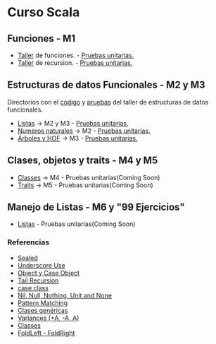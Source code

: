 # Curso Scala

## Funciones - M1
- [Taller](https://github.com/daniel-s4n/Scala/blob/main/talleres/src/main/scala/Functions/Funciones.scala) de funciones. - [Pruebas unitarias.](https://github.com/daniel-s4n/Scala/blob/main/talleres/src/test/scala/Functions/FuncionesSpec.scala)
- [Taller](https://github.com/daniel-s4n/Scala/blob/main/talleres/src/main/scala/Functions/Recursion.scala) de recursion. - [Pruebas unitarias.](https://github.com/daniel-s4n/Scala/blob/main/talleres/src/test/scala/Functions/RecursionSpec.scala)

## Estructuras de datos Funcionales - M2 y M3
Directorios con el [código](https://github.com/daniel-s4n/Scala/tree/main/talleres/src/main/scala/Inmutable) y [pruebas](https://github.com/daniel-s4n/Scala/tree/main/talleres/src/test/scala/Inmutable) del taller de estructuras de datos funcionales.
- [Listas](https://github.com/daniel-s4n/Scala/blob/main/talleres/src/main/scala/Inmutable/List.scala) -> M2 y M3 - [Pruebas unitarias.](https://github.com/daniel-s4n/Scala/blob/main/talleres/src/test/scala/Inmutable/ListSpec.scala)
- [Numeros naturales](https://github.com/daniel-s4n/Scala/blob/main/talleres/src/main/scala/Inmutable/Nat.scala) -> M2 - [Pruebas unitarias.](https://github.com/daniel-s4n/Scala/blob/main/talleres/src/test/scala/Inmutable/NatSpec.scala)
- [Árboles y HOF](https://github.com/daniel-s4n/Scala/blob/main/talleres/src/main/scala/Inmutable/Tree.scala) -> M3 - [Pruebas unitarias.](https://github.com/daniel-s4n/Scala/blob/main/talleres/src/test/scala/Inmutable/TreeSpec.scala)

## Clases, objetos y traits - M4 y M5
- [Classes](https://github.com/daniel-s4n/Scala/tree/main/talleres/src/main/scala/Classes) -> M4 - Pruebas unitarias(Coming Soon)
- [Traits](https://github.com/daniel-s4n/Scala/tree/main/talleres/src/main/scala/Classes/Traits) -> M5 - Pruebas unitarias(Coming Soon)

## Manejo de Listas - M6 y "99 Ejercicios"
- [Listas](https://github.com/daniel-s4n/Scala/blob/main/talleres/src/main/scala/Listas.scala) - Pruebas unitarias(Coming Soon)

### Referencias
- [Sealed](https://www.waitingforcode.com/scala-core/sealed-keyword-scala/read)
- [Underscore Use](https://www.baeldung.com/scala/underscore)
- [Object y Case Object](https://www.baeldung.com/scala/case-object-vs-object)
- [Tail Recursion](https://www.scala-exercises.org/scala_tutorial/tail_recursion)
- [case class](https://docs.scala-lang.org/tour/case-classes.html)
- [Nil, Null, Nothing, Unit and None](https://www.baeldung.com/scala/nil-null-nothing-unit-none)
- [Pattern Matching](https://docs.scala-lang.org/tour/pattern-matching.html)
- [Clases genéricas](https://docs.scala-lang.org/tour/generic-classes.html)
- [Variances (+A, -A, A)](https://docs.scala-lang.org/tour/variances.html)
- [Classes](https://docs.scala-lang.org/tour/classes.html)
- [FoldLeft - FoldRight](https://stackoverflow.com/questions/40827710/scala-fold-right-and-fold-left)